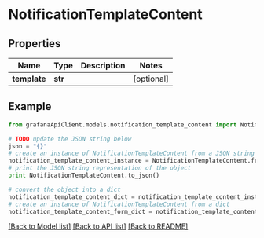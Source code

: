 # NotificationTemplateContent


## Properties
Name | Type | Description | Notes
------------ | ------------- | ------------- | -------------
**template** | **str** |  | [optional] 

## Example

```python
from grafanaApiClient.models.notification_template_content import NotificationTemplateContent

# TODO update the JSON string below
json = "{}"
# create an instance of NotificationTemplateContent from a JSON string
notification_template_content_instance = NotificationTemplateContent.from_json(json)
# print the JSON string representation of the object
print NotificationTemplateContent.to_json()

# convert the object into a dict
notification_template_content_dict = notification_template_content_instance.to_dict()
# create an instance of NotificationTemplateContent from a dict
notification_template_content_form_dict = notification_template_content.from_dict(notification_template_content_dict)
```
[[Back to Model list]](../README.md#documentation-for-models) [[Back to API list]](../README.md#documentation-for-api-endpoints) [[Back to README]](../README.md)


